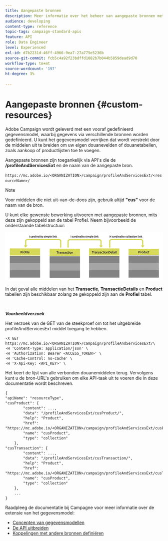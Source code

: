 ```yaml
---
title: Aangepaste bronnen
description: Meer informatie over het beheer van aangepaste bronnen met API's/
audience: developing
content-type: reference
topic-tags: campaign-standard-apis
feature: API
role: Data Engineer
level: Experienced
exl-id: d7b2231d-46ff-4966-9ea7-27a775e5236b
source-git-commit: fcb5c4a92f23bdffd1082b7b044b5859dead9d70
workflow-type: tm+mt
source-wordcount: '197'
ht-degree: 3%

---
```


# Aangepaste bronnen {#custom-resources}

Adobe Campaign wordt geleverd met een vooraf gedefinieerd gegevensmodel, waarbij gegevens via verschillende bronnen worden gedefinieerd. U kunt het gegevensmodel verrijken dat wordt verstrekt door de middelen uit te breiden om uw eigen douanevelden of douanetabellen, zoals aankoop of productlijsten toe te voegen.

Aangepaste bronnen zijn toegankelijk via API&#39;s die de **/profileAndServicesExt** en de naam van de aangepaste bron.

`https://mc.adobe.io/<ORGANIZATION>/campaign/profileAndServicesExt/<resourceName>/`

>[!NOTE]
>
>Voor middelen die niet uit-van-de-doos zijn, gebruik altijd <b>&quot;cus&quot;</b> voor de naam van de bron.

U kunt elke gewenste bewerking uitvoeren met aangepaste bronnen, mits deze zijn gekoppeld aan de tabel Profiel. Neem bijvoorbeeld de onderstaande tabelstructuur:

![alt-tekst](assets/cusresources.png)

In dat geval alle middelen van het **Transactie**, **TransactieDetails** en **Product** tabellen zijn beschikbaar zolang ze gekoppeld zijn aan de **Profiel** tabel.

<br/>

***Voorbeeldverzoek***

Het verzoek van de GET van de steekproef om tot het uitgebreide profileAndServicesExt middel toegang te hebben.

```
-X GET https://mc.adobe.io/<ORGANIZATION>/campaign/profileAndServicesExt/\
-H 'Content-Type: application/json' \
-H 'Authorization: Bearer <ACCESS_TOKEN>' \
-H 'Cache-Control: no-cache' \
-H 'X-Api-Key: <API_KEY>' \
```

Het keert de lijst van alle verbonden douanemiddelen terug. Vervolgens kunt u de bron-URL&#39;s gebruiken om elke API-taak uit te voeren die in deze documentatie wordt beschreven.

```
{
"apiName": "resourceType",
"cusProduct": {
        "content": ...,
        "data": "/profileAndServicesExt/cusProduct/",
        "help": "Product",
        "href": "https://mc.adobe.io/<ORGANIZATION>/campaign/profileAndServicesExt/cusProduct/metadata",
        "name": "cusProduct",
        "type": "collection"
    },
"cusTransaction": {
        "content": ...,
        "data": "/profileAndServicesExt/cusTransaction/",
        "help": "Product",
        "href": "https://mc.adobe.io/<ORGANIZATION>/campaign/profileAndServicesExt/cusTransaction/metadata",
        "name": "cusProduct",
        "type": "collection"
    },
    ...
}
```

Raadpleeg de documentatie bij Campagne voor meer informatie over de extensie van het gegevensmodel:

* [Concepten van gegevensmodellen](../../developing/using/data-model-concepts.md)
* [De API uitbreiden](../../developing/using/about-extending-the-api.md)
* [Koppelingen met andere bronnen definiëren](https://helpx.adobe.com/campaign/standard/developing/using/configuring-the-resource-s-data-structure.html#defining-links-with-other-resources)
